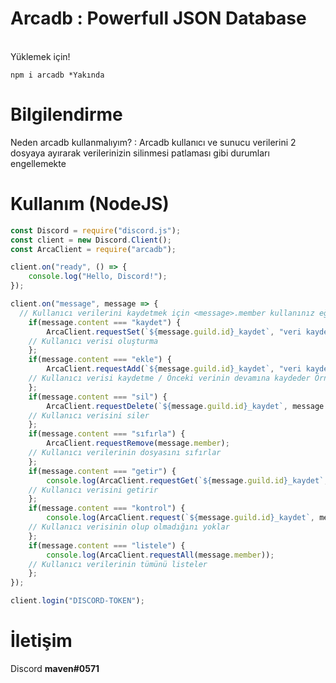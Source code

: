 # Arcadb : Powerfull JSON Database

<br>Yüklemek için!</br>

```
npm i arcadb *Yakında
```

# Bilgilendirme

Neden arcadb kullanmalıyım? : Arcadb kullanıcı ve sunucu verilerini 2 dosyaya ayırarak verilerinizin silinmesi patlaması gibi durumları engellemekte

# Kullanım (NodeJS)

```js
const Discord = require("discord.js");
const client = new Discord.Client();
const ArcaClient = require("arcadb");

client.on("ready", () => {
	console.log("Hello, Discord!");
});

client.on("message", message => {
  // Kullanıcı verilerini kaydetmek için <message>.member kullanınız eğer Sunucu verilerini kaydetmek isterseniz <message>.guild kullanınız
	if(message.content === "kaydet") {
		ArcaClient.requestSet(`${message.guild.id}_kaydet`, "veri kaydettim", message.member);
    // Kullanıcı verisi oluşturma
	};
	if(message.content === "ekle") {
		ArcaClient.requestAdd(`${message.guild.id}_kaydet`, "veri kaydettim", message.member);
    // Kullanıcı verisi kaydetme / Önceki verinin devamına kaydeder Örnek: Önceki değer x sonraki : xy
	};
	if(message.content === "sil") {
		ArcaClient.requestDelete(`${message.guild.id}_kaydet`, message.member);
    // Kullanıcı verisini siler
	};
	if(message.content === "sıfırla") {
		ArcaClient.requestRemove(message.member);
    // Kullanıcı verilerinin dosyasını sıfırlar
	};
	if(message.content === "getir") {
		console.log(ArcaClient.requestGet(`${message.guild.id}_kaydet`, message.member));
    // Kullanıcı verisini getirir
	};
	if(message.content === "kontrol") {
		console.log(ArcaClient.request(`${message.guild.id}_kaydet`, message.member));
    // Kullanıcı verisinin olup olmadığını yoklar
	};
	if(message.content === "listele") {
		console.log(ArcaClient.requestAll(message.member));
    // Kullanıcı verilerinin tümünü listeler
	};
});

client.login("DISCORD-TOKEN");
```

# İletişim

Discord **maven#0571**
